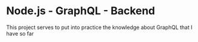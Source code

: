 # Node.js - GraphQL - Backend

This project serves to put into practice the knowledge about GraphQL that I have so far
